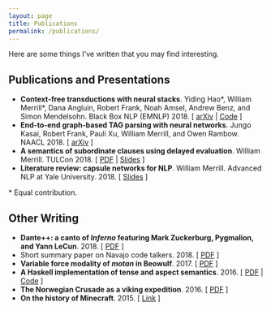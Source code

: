 ```yaml
---
layout: page
title: Publications
permalink: /publications/
---
```


Here are some things I've written that you may find interesting.

## Publications and Presentations
* **Context-free transductions with neural stacks**. Yiding Hao\*, William Merrill\*, Dana Angluin, Robert Frank, Noah Amsel, Andrew Benz, and Simon Mendelsohn. Black Box NLP (EMNLP) 2018.
\[ [arXiv](https://arxiv.org/abs/1809.02836) | [Code](https://github.com/viking-sudo-rm/StackNN) \]
* **End-to-end graph-based TAG parsing with neural networks**. Jungo Kasai, Robert Frank, Pauli Xu, William Merrill, and Owen Rambow. NAACL 2018.
\[ [arXiv](https://arxiv.org/abs/1804.06610) \]
* **A semantics of subordinate clauses using delayed evaluation**. William Merrill. TULCon 2018.
\[ [PDF](/files/sense-abstraction/paper.pdf) | [Slides](/files/sense-abstraction/slides.pdf) \]
* **Literature review: capsule networks for NLP**. William Merrill. Advanced NLP at Yale University. 2018.
\[ [Slides](/files/CapsuleNetsNLP.pdf) \]

\* Equal contribution.

## Other Writing
* **Dante++: a canto of _Inferno_ featuring Mark Zuckerburg, Pygmalion, and Yann LeCun**. 2018.
\[ [PDF](/files/dantepp.pdf) \]
* Short summary paper on Navajo code talkers. 2018.
\[ [PDF](/files/NavajoCodeTalkers.pdf) \]
* **Variable force modality of _motan_ in Beowulf**. 2017.
\[ [PDF](https://ling.auf.net/lingbuzz/003541) \]
* **A Haskell implementation of tense and aspect semantics**. 2016.
\[ [PDF](/files/tenses/Final_Project.pdf) | [Code](/files/tenses/tenses.zip) \]
* **The Norwegian Crusade as a viking expedition**. 2016.
\[ [PDF](/files/Jorsalafari.pdf) \]
* **On the history of Minecraft**. 2015.
\[ [Link](http://www.packerintersections.com/the-history-of-minecraft-how-a-swedish-indie-game-came-to-dominate-the-world.html) \]
